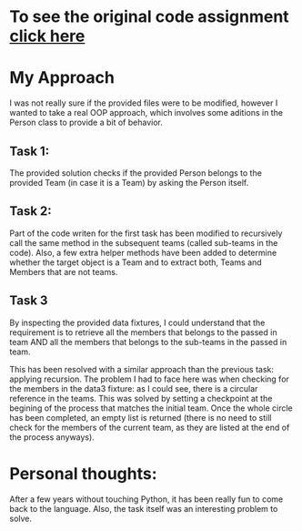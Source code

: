 # To see the original code assignment [click here](README.md)

# My Approach

I was not really sure if the provided files were to be modified, however I wanted to take a real OOP approach, which involves some aditions in the Person class to provide a bit of behavior.

## Task 1:

The provided solution checks if the provided Person belongs to the provided Team (in case it is a Team) by asking the Person itself.

## Task 2:

Part of the code writen for the first task has been modified to recursively call the same method in the subsequent teams (called sub-teams in the code). Also, a few extra helper methods have been added to determine whether the target object is a Team and to extract both, Teams and Members that are not teams.

## Task 3

By inspecting the provided data fixtures, I could understand that the requirement is to retrieve all the members that belongs to the passed in team AND all the members that belongs to the sub-teams in the passed in team.

This has been resolved with a similar approach than the previous task: applying recursion. The problem I had to face here was when checking for the members in the data3 fixture: as I could see, there is a circular reference in the teams. This was solved by setting a checkpoint at the begining of the process that matches the initial team. Once the whole circle has been completed, an empty list is returned (there is no need to still check for the members of the current team, as they are listed at the end of the process anyways).

# Personal thoughts:

After a few years without touching Python, it has been really fun to come back to the language. Also, the task itself was an interesting problem to solve.

